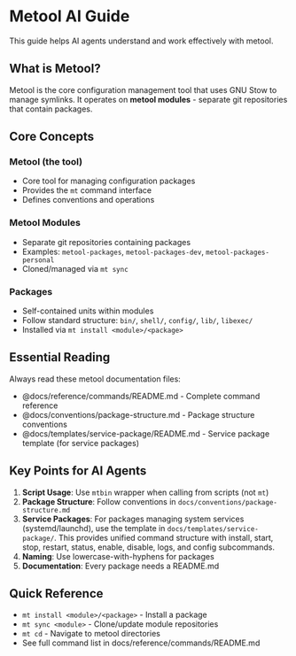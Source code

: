 # Metool AI Guide

This guide helps AI agents understand and work effectively with metool.

## What is Metool?

Metool is the core configuration management tool that uses GNU Stow to manage symlinks. It operates on **metool modules** - separate git repositories that contain packages.

## Core Concepts

### Metool (the tool)
- Core tool for managing configuration packages
- Provides the `mt` command interface
- Defines conventions and operations

### Metool Modules
- Separate git repositories containing packages
- Examples: `metool-packages`, `metool-packages-dev`, `metool-packages-personal`
- Cloned/managed via `mt sync`

### Packages
- Self-contained units within modules
- Follow standard structure: `bin/`, `shell/`, `config/`, `lib/`, `libexec/`
- Installed via `mt install <module>/<package>`

## Essential Reading

Always read these metool documentation files:
- @docs/reference/commands/README.md - Complete command reference
- @docs/conventions/package-structure.md - Package structure conventions
- @docs/templates/service-package/README.md - Service package template (for service packages)

## Key Points for AI Agents

1. **Script Usage**: Use `mtbin` wrapper when calling from scripts (not `mt`)
2. **Package Structure**: Follow conventions in `docs/conventions/package-structure.md`
3. **Service Packages**: For packages managing system services (systemd/launchd), use the template in `docs/templates/service-package/`. This provides unified command structure with install, start, stop, restart, status, enable, disable, logs, and config subcommands.
4. **Naming**: Use lowercase-with-hyphens for packages
5. **Documentation**: Every package needs a README.md

## Quick Reference

- `mt install <module>/<package>` - Install a package
- `mt sync <module>` - Clone/update module repositories
- `mt cd` - Navigate to metool directories
- See full command list in docs/reference/commands/README.md
